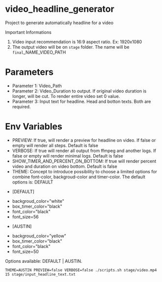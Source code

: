 # video_headline_generator
Project to generate automatically headline for a video

Important Informations
1. Video input recommendation is 16:9 aspect ratio. Ex: 1920x1080
2. The output video will be on `stage` folder. The name will be `final`_NAME_VIDEO_PATH 


# Parameters

+ Parameter 1: Video_Path
+ Parameter 2: Video_Duration to output. If original video duration is longer, will be cut. To render entire video set 0 value.
+ Parameter 3: Input text for headline. Head and botton texts. Both are required.

# Env Variables

+ PREVIEW: If true, will render a preview for headline on video. If false or empty will render all steps. Default is false
+ VERBOSE: If true will render all output from ffmpeg and another logs. If false or empty will render minimal logs. Default is false
+ SHOW_TIMER_AND_PERCENT_ON_BOTTOM: If true will render percent video and duration on video bottom. Default is false
+ THEME: Concept to introduce possibility to choose a limited options for combine font-color, backgroud-color and timer-color. The default options is: DEFAULT
- [DEFAULT]
* backgroud_color="white"
* box_timer_color="black"
* font_color="black"
* font_size=56
- [AUSTIN]
* backgroud_color="yellow"
* box_timer_color="black"
* font_color="black"
* font_size=50

 Options available: DEFAULT | AUSTIN.
``` 
THEME=AUSTIN PREVIEW=false VERBOSE=false ./scripts.sh stage/video.mp4 15 stage/input_headline_text.txt
```
